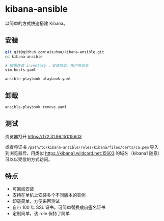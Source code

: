 # kibana-ansible

以简单的方式快速搭建 Kibana。

## 安装

```sh
git git@github.com:aisuhua/kibana-ansible.git
cd kibana-ansible

# 按需修改 inventory 、安装目录、用户等信息
vim hosts.yaml

ansible-playbook playbook.yaml
```

## 卸载

```sh
ansible-playbook remove.yaml
```

## 测试

浏览器打开 https://172.31.96.151:15603

或者将证书 `/path/to/kibana-ansible/roles/kibana/files/certs/ca.pem` 导入到浏览器后，用类似 https://kibana1.wildcard.net:15603 的域名（kibana1 随意）可以以受信的方式访问。

## 特点

- 可离线安装
- 支持在单机上安装多个不同版本的实例
- 卸载简单，方便来回测试
- 自带 100 年 SSL 证书，可简单替换成自签名证书
- 定制简单，该 role 保持了简单
